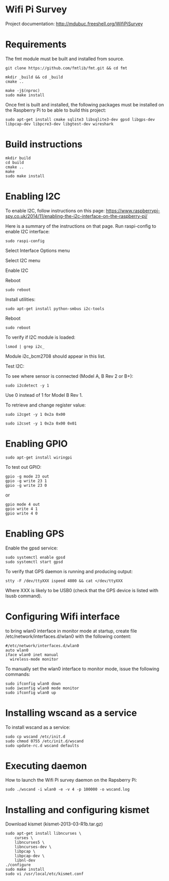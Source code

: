 # Wifi Pi Survey #

Project documentation: http://mdubuc.freeshell.org/WifiPiSurvey

# Requirements #

The fmt module must be built and installed from source.
```
git clone https://github.com/fmtlib/fmt.git && cd fmt

mkdir _build && cd _build
cmake ..

make -j$(nproc)
sudo make install
```
Once fmt is built and installed, the following packages must be installed on
the Raspberry Pi to be able to build this project:
```
sudo apt-get install cmake sqlite3 libsqlite3-dev gpsd libgps-dev libpcap-dev libpcre3-dev libgtest-dev wireshark
```

# Build instructions #

```
mkdir build
cd build
cmake ..
make
sudo make install
```

# Enabling I2C #

To enable I2C, follow instructions on this page:
https://www.raspberrypi-spy.co.uk/2014/11/enabling-the-i2c-interface-on-the-raspberry-pi/

Here is a summary of the instructions on that page. Run raspi-config to enable
I2C interface:
```
sudo raspi-config
```

Select Interface Options menu

Select I2C menu

Enable I2C

Reboot
```
sudo reboot
```

Install utilities:
```
sudo apt-get install python-smbus i2c-tools
```

Reboot
```
sudo reboot
```

To verify if I2C module is loaded:
```
lsmod | grep i2c_
```
Module i2c_bcm2708 should appear in this list.

Test I2C:

To see where sensor is connected (Model A, B Rev 2 or B+):
```
sudo i2cdetect -y 1
```
Use 0 instead of 1 for Model B Rev 1.

To retrieve and change register value:
```
sudo i2cget -y 1 0x2a 0x00

sudo i2cset -y 1 0x2a 0x00 0x01
```

# Enabling GPIO #

```
sudo apt-get install wiringpi
```

To test out GPIO:
```
gpio -g mode 23 out
gpio -g write 23 1
gpio -g write 23 0
```
or
```
gpio mode 4 out
gpio write 4 1
gpio write 4 0
```

# Enabling GPS #

Enable the gpsd service:
```
sudo systemctl enable gpsd
sudo systemctl start gpsd
```

To verify that GPS daemon is running and producing output:
```
stty -F /dev/ttyXXX ispeed 4800 && cat </dev/ttyXXX
```
Where XXX is likely to be USB0 (check that the GPS device is listed with lsusb
command).


# Configuring Wifi interface #

to bring wlan0 interface in monitor mode at startup, create file
/etc/network/interfaces.d/wlan0 with the following content:
```
#/etc/network/interfaces.d/wlan0
auto wlan0
iface wlan0 inet manual
  wireless-mode monitor
```

To manually set the wlan0 interface to monitor mode, issue the following
commands:
```
sudo ifconfig wlan0 down
sudo iwconfig wlan0 mode monitor
sudo ifconfig wlan0 up
```

# Installing wscand as a service #

To install wscand as a service:

```
sudo cp wscand /etc/init.d
sudo chmod 0755 /etc/init.d/wscand
sudo update-rc.d wscand defaults
```

# Executing daemon #

How to launch the Wifi Pi survey daemon on the Rapsberry Pi:

```
sudo ./wscand -i wlan0 -e -v 4 -p 100000 -o wscand.log
```

# Installing and configuring kismet #

Download kismet (kismet-2013-03-R1b.tar.gz)

```
sudo apt-get install libncurses \
    curses \
    libncurses5 \
    libncurses-dev \
    libpcap \
    libpcap-dev \
    libnl-dev
./configure
sudo make install
sudo vi /usr/local/etc/kismet.conf
```
